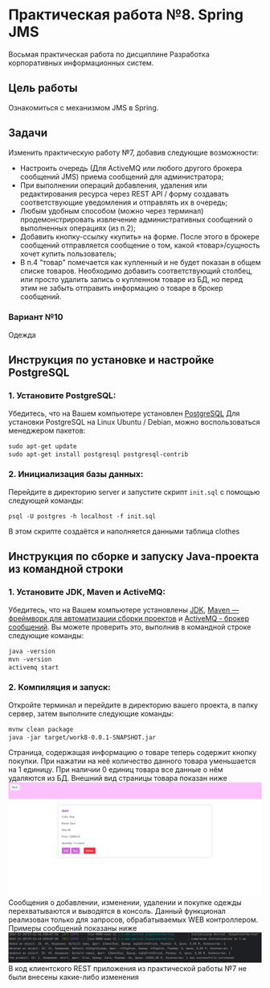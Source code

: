 # Практическая работа №8. Spring JMS

Восьмая практическая работа по дисциплине Разработка корпоративных информационных систем.

## Цель работы

Ознакомиться с механизмом JMS в Spring.

## Задачи

Изменить практическую работу №7, добавив следующие возможности:

- Настроить очередь (Для ActiveMQ или любого другого брокера сообщений JMS) приема сообщений для администратора;
- При выполнении операций добавления, удаления или редактирования ресурса через REST API / форму создавать
  соответствующие уведомления и отправлять их в очередь;
- Любым удобным способом (можно через терминал) продемонстрировать извлечение административных сообщений о выполненных
  операциях (из п.2);
- Добавить кнопку-ссылку «купить» на форме. После этого в брокере сообщений отправляется сообщение о том, какой
  «товар»/сущность хочет купить пользователь;
- В п.4 "товар" помечается как купленный и не будет показан в общем списке товаров. 
Необходимо добавить соответствующий столбец, или просто удалить запись о купленном товаре из БД, но перед этим не 
забыть отправить информацию о товаре в брокер сообщений.


### Вариант №10

Одежда

## Инструкция по установке и настройке PostgreSQL

### 1. Установите PostgreSQL:

Убедитесь, что на Вашем компьютере установлен [PostgreSQL](https://www.postgresql.org/download/)
Для установки PostgreSQL на Linux Ubuntu / Debian, можно воспользоваться менеджером пакетов:

```
sudo apt-get update
sudo apt-get install postgresql postgresql-contrib
```

### 2. Инициализация базы данных:

Перейдите в директорию server и запустите скрипт ```init.sql``` с помощью следующей команды:

```
psql -U postgres -h localhost -f init.sql
```

В этом скрипте cоздаётся и наполняется данными таблица clothes

## Инструкция по сборке и запуску Java-проекта из командной строки

### 1. Установите JDK, Maven и ActiveMQ:

Убедитесь, что на Вашем компьютере
установлены [JDK](https://www.oracle.com/java/technologies/downloads/), [Maven — фреймворк для автоматизации сборки проектов](https://maven.apache.org/)
и [ActiveMQ - брокер сообщений](https://activemq.apache.org/components/classic/download/). 
Вы можете проверить это,
выполнив в командной строке следующие команды:

```
java -version
mvn -version
activemq start
```

### 2. Компиляция и запуск:

Откройте терминал и перейдите в директорию вашего проекта, в папку сервер, затем выполните следующие команды:

```
mvnw clean package
java -jar target/work8-0.0.1-SNAPSHOT.jar
```
Страница, содержащая информацию о товаре теперь содержит кнопку покупки. 
При нажатии на неё количество данного товара уменьшается на 1 единицу. 
При наличии 0 единиц товара все данные о нём удаляются из БД.
Внешний вид страницы товара показан ниже
![Screenshot](readmeImg/Screenshot1.png)
Сообщения о добавлении, изменении, удалении и покупке одежды перехватываются и выводятся в консоль. 
Данный функционал реализован только для запросов, обрабатываемых WEB контроллером. 
Примеры сообщений показаны ниже
![Screenshot](readmeImg/Screenshot2.png)
В код клиентского REST приложения из практической работы №7 не были внесены какие-либо изменения